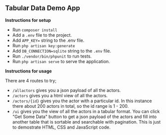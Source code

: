 ## Tabular Data Demo App

**Instructions for setup**

-   Run `composer install`
-   Add a `.env` file to the project.
-   Add `APP_KEY=` string to the .env file.
-   Run `php artisan key:generate`
-   Add `DB_CONNECTION=sqlite` string to the `.env` file.
-   Run `./vendor/bin/phpunit` to run tests.
-   Run `php artisan serve` to serve the application.

**Instructions for usage**

There are 4 routes to try;

-   `/allactors` gives you a json payload of all the actors.
-   `/actors` gives you a html view of all the actors.
-   `/actors/{id}` gives you the actor with a particular id. In this instance there about 200 actors in total, so the id range is 1 - 200.
-   `/ui` gives you the view of all the actors in a tabular format. You can click "Get Some Data" button to get a json payload of the actors and fill into another table that is sortable and searchable with pagination. This is just to demostrate HTML, CSS and JavaScript code.
